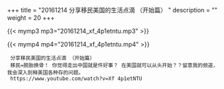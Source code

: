 +++
title = "20161214  分享移民美国的生活点滴 （开始篇） "
description = ""
weight = 20
+++

{{< mymp3 mp3="20161214_xf_4p1etntu.mp3" >}}

{{< mymp4 mp4="20161214_xf_4p1etntu.mp4" >}}

     分享移民美国的生活点滴 （开始篇） 
     移民=脱胎换骨！ 你觉得走出中国就是件好事？ 在美国就可以从头开始？？留意我的频道，我会深入剖释美国各种存的问题。 
     https://www.youtube.com/watch?v=Xf 4p1etNTU 
